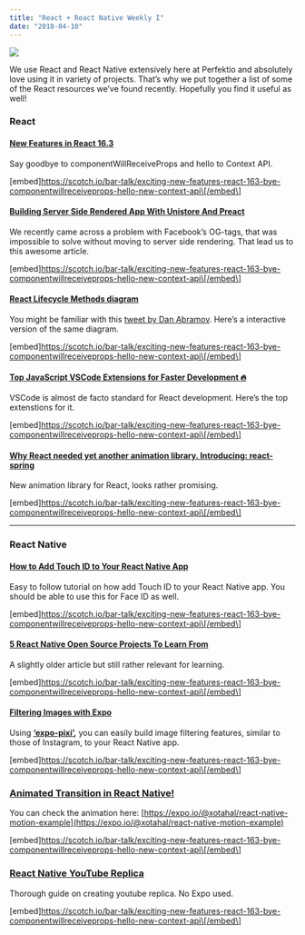 ```yaml
---
title: "React + React Native Weekly I"
date: "2018-04-10"
---
```


![](http://www.xn--lhteenlahti-l8a.fi/wp-content/uploads/2018/09/3a050-1jzvu3jjqo4zpz8sdacmtdw.jpeg)

We use React and React Native extensively here at Perfektio and absolutely love using it in variety of projects. That’s why we put together a list of some of the React resources we’ve found recently. Hopefully you find it useful as well!

### React

#### [New Features in React 16.3](https://scotch.io/bar-talk/exciting-new-features-react-163-bye-componentwillreceiveprops-hello-new-context-api)

Say goodbye to componentWillReceiveProps and hello to Context API.

\[embed\]https://scotch.io/bar-talk/exciting-new-features-react-163-bye-componentwillreceiveprops-hello-new-context-api\[/embed\]

#### [Building Server Side Rendered App With Unistore And Preact](https://scotch.io/tutorials/build-a-ssr-app-with-preact-unistore-and-preact-router)

We recently came across a problem with Facebook’s OG-tags, that was impossible to solve without moving to server side rendering. That lead us to this awesome article.

\[embed\]https://scotch.io/bar-talk/exciting-new-features-react-163-bye-componentwillreceiveprops-hello-new-context-api\[/embed\]

#### [React Lifecycle Methods diagram](https://github.com/wojtekmaj/react-lifecycle-methods-diagram)

You might be familiar with this [tweet by Dan Abramov](https://twitter.com/dan_abramov/status/981712092611989509). Here’s a interactive version of the same diagram.

\[embed\]https://scotch.io/bar-talk/exciting-new-features-react-163-bye-componentwillreceiveprops-hello-new-context-api\[/embed\]

#### [**Top JavaScript VSCode Extensions for Faster Development 🔥**](https://codeburst.io/top-javascript-vscode-extensions-for-faster-development-c687c39596f5 "https://codeburst.io/top-javascript-vscode-extensions-for-faster-development-c687c39596f5")

VSCode is almost de facto standard for React development. Here’s the top extenstions for it.

\[embed\]https://scotch.io/bar-talk/exciting-new-features-react-163-bye-componentwillreceiveprops-hello-new-context-api\[/embed\]

#### [**Why React needed yet another animation library. Introducing: react-spring**](https://medium.com/@drcmda/why-react-needed-yet-another-animation-library-introducing-react-spring-8212e424c5ce "https://medium.com/@drcmda/why-react-needed-yet-another-animation-library-introducing-react-spring-8212e424c5ce")

New animation library for React, looks rather promising.

\[embed\]https://scotch.io/bar-talk/exciting-new-features-react-163-bye-componentwillreceiveprops-hello-new-context-api\[/embed\]

* * *

### React Native

#### [**How to Add Touch ID to Your React Native App**](https://blog.theodo.fr/2018/04/add-touch-id-react-native-app/ "https://blog.theodo.fr/2018/04/add-touch-id-react-native-app/")

Easy to follow tutorial on how add Touch ID to your React Native app. You should be able to use this for Face ID as well.

\[embed\]https://scotch.io/bar-talk/exciting-new-features-react-163-bye-componentwillreceiveprops-hello-new-context-api\[/embed\]

#### [5 React Native Open Source Projects To Learn From](https://blog.codeinfuse.com/5-open-source-react-native-projects-to-learn-from-fb7e5cfe29f2)

A slightly older article but still rather relevant for learning.

\[embed\]https://scotch.io/bar-talk/exciting-new-features-react-163-bye-componentwillreceiveprops-hello-new-context-api\[/embed\]

#### [Filtering Images with Expo](https://blog.expo.io/filtering-images-with-expo-ffd8f053bc85)

Using [**‘expo-pixi’**](https://github.com/expo/expo-pixi)**,** you can easily build image filtering features, similar to those of Instagram, to your React Native app.

\[embed\]https://scotch.io/bar-talk/exciting-new-features-react-163-bye-componentwillreceiveprops-hello-new-context-api\[/embed\]

### [**Animated Transition in React Native!**](https://medium.com/react-native-motion/transition-challenge-9bc9fdef56c7 "https://medium.com/react-native-motion/transition-challenge-9bc9fdef56c7")

You can check the animation here: [https://expo.io/@xotahal/react-native-motion-example](https://expo.io/@xotahal/react-native-motion-example)

\[embed\]https://scotch.io/bar-talk/exciting-new-features-react-163-bye-componentwillreceiveprops-hello-new-context-api\[/embed\]

### [**React Native YouTube Replica**](https://medium.com/react-native-training/react-native-youtube-replica-f378200d91f0 "https://medium.com/react-native-training/react-native-youtube-replica-f378200d91f0")

Thorough guide on creating youtube replica. No Expo used.

\[embed\]https://scotch.io/bar-talk/exciting-new-features-react-163-bye-componentwillreceiveprops-hello-new-context-api\[/embed\]
